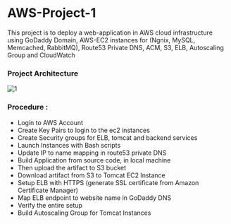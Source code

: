 # AWS-Project-1
This project is to deploy a web-application in AWS cloud infrastructure using GoDaddy Domain, AWS-EC2 instances for (Ngnix, MySQL, Memcached, RabbitMQ), Route53 Private DNS, ACM, S3, ELB, Autoscaling Group and CloudWatch

### Project Architecture
![1](https://user-images.githubusercontent.com/106590073/180606295-22edc260-270b-4c4c-872a-060d591a6f07.jpg)

### Procedure : 
- Login to AWS Account
- Create Key Pairs to login to the ec2 instances
- Create Security groups for ELB, tomcat and backend services
- Launch Instances with Bash scripts
- Update IP to name mapping in route53 private DNS
- Build Application from source code, in local machine
- Then upload the artifact to S3 bucket
- Download artifact from S3 to Tomcat EC2 Instance 
- Setup ELB with HTTPS (generate SSL certificate from Amazon Certificate Manager)
- Map ELB endpoint to website name in GoDaddy DNS
- Verify the entire setup
- Build Autoscaling Group for Tomcat Instances



